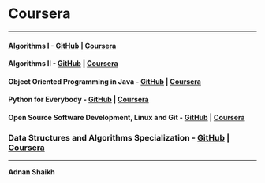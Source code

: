 # Coursera

---

#### Algorithms I - [GitHub](https://github.com/10adnan75/Coursera/tree/main/Algorithms-Part%20I) | [Coursera]()

#### Algorithms II - [GitHub](https://github.com/10adnan75/Coursera/tree/main/Algorithms-Part%20II) | [Coursera]()

#### Object Oriented Programming in Java - [GitHub](https://github.com/10adnan75/Coursera/tree/main/Object%20Oriented%20Programming%20in%20Java%20Specialization) | [Coursera]()

#### Python for Everybody - [GitHub](https://github.com/10adnan75/Coursera/tree/main/Python%20for%20Everybody%20Specialization) | [Coursera]()

#### Open Source Software Development, Linux and Git - [GitHub](https://github.com/10adnan75/Coursera/tree/main/Open%20Source%20Software%20Development%2C%20Linux%20and%20Git%20Specialization) | [Coursera]()

### Data Structures and Algorithms Specialization - [GitHub](https://github.com/10adnan75/Coursera/tree/main/Data%20Structures%20and%20Algorithms%20Specialization) | [Coursera](https://www.coursera.org/specializations/data-structures-algorithms)

---

**Adnan Shaikh**
